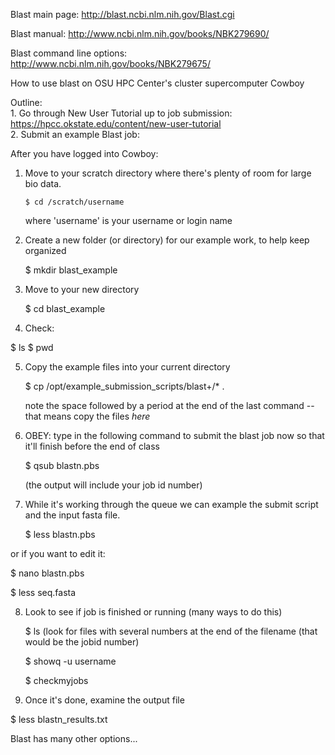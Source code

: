 Blast main page: http://blast.ncbi.nlm.nih.gov/Blast.cgi 

Blast manual: http://www.ncbi.nlm.nih.gov/books/NBK279690/ 

Blast command line options: http://www.ncbi.nlm.nih.gov/books/NBK279675/ 



How to use blast on OSU HPC Center's cluster supercomputer Cowboy

Outline:  
    1. Go through New User Tutorial up to job submission: https://hpcc.okstate.edu/content/new-user-tutorial  
    2. Submit an example Blast job: 
 


After you have logged into Cowboy:
    

1. Move to your scratch directory where there's plenty of room for large bio data.

   `$ cd /scratch/username`

   where 'username' is your username or login name 

2. Create a new folder (or directory) for our example work, to help keep organized

   $ mkdir blast_example

3. Move to your new directory

   $ cd blast_example

4.  Check:
    
   $ ls 
   $ pwd

5. Copy the example files into your current directory

   $ cp /opt/example_submission_scripts/blast+/* .

   note the space followed by a period at the end of the last command -- that means copy the files *here*

6. OBEY:  type in the following command to submit the blast job now so that it'll finish before the end of class

   $ qsub blastn.pbs

   (the output will include your job id number)

7. While it's working through the queue we can example the submit script and the input fasta file.

   $  less blastn.pbs

  or if you want to edit it:
    
   $ nano blastn.pbs

   $ less seq.fasta

8. Look to see if job is finished or running (many ways to do this)

   $ ls
  (look for files with several numbers at the end of the filename (that would be the jobid number)

   $ showq -u username

   $ checkmyjobs

9.  Once it's done, examine the output file

   $ less blastn_results.txt 


Blast has many other options... 




    
